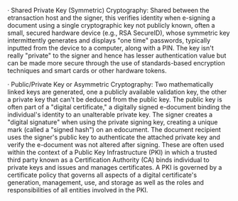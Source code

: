 · Shared Private Key (Symmetric) Cryptography: Shared between the etransaction host and the signer, this verifies identity when e-signing a document using a single cryptographic key not publicly known, often a small, secured hardware device (e.g., RSA SecureID), whose symmetric key intermittently generates and displays "one time" passwords, typically inputted from the device to a computer, along with a PIN. The key isn't really "private" to the signer and hence has lesser authentication value but can be made more secure through the use of standards-based encryption techniques and smart cards or other hardware tokens.

· Public/Private Key or Asymmetric Cryptography: Two mathematically linked keys are generated, one a publicly available validation key, the other a private key that can't be deduced from the public key. The public key is often part of a "digital certificate," a digitally signed e-document binding the individual's identity to an unalterable private key. The signer creates a "digital signature" when using the private signing key, creating a unique mark (called a "signed hash") on an edocument. The document recipient uses the signer's public key to authenticate the attached private key and verify the e-document was not altered after signing. These are often used within the context of a Public Key Infrastructure (PKI) in which a trusted third party known as a Certification Authority (CA) binds individual to private keys and issues and manages certificates. A PKI is governed by a certificate policy that governs all aspects of a digital certificate's generation, management, use, and storage as well as the roles and responsibilities of all entities involved in the PKI.